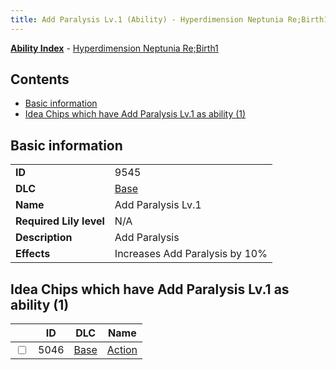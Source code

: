 ```yaml
---
title: Add Paralysis Lv.1 (Ability) - Hyperdimension Neptunia Re;Birth1
---
```


[**Ability Index**](/neptunia/rb1/ability/index.html) - [Hyperdimension Neptunia Re;Birth1](/neptunia/rb1)

## Contents

- [Basic information](#basic-information)
- [Idea Chips which have Add Paralysis Lv.1 as ability (1)](#idea-chips-which-have-add-paralysis-lv1-as-ability-1)

## Basic information

|   |   |
| -- | -- |
| **ID** | 9545 |
| **DLC** | [Base](/neptunia/rb1/dlc/1-base.html) |
| **Name** | Add Paralysis Lv.1 |
| **Required Lily level** | N/A |
| **Description** | Add Paralysis |
| **Effects** | Increases Add Paralysis by 10% |


## Idea Chips which have Add Paralysis Lv.1 as ability (1)

|    | ID | DLC | Name |
| -- | -- | --- | ---- |
| <input type="checkbox" id="rb1-item-1-5046" class="trackbox" /> | 5046 | [Base](/neptunia/rb1/dlc/1-base.html) | [Action](/neptunia/rb1/item/1-5046-action.html) |
